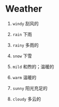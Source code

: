 # Weather

1. `windy` 刮风的

2. `rain` 下雨

3. `rainy` 多雨的

4. `snow` 下雪

5. `mild` 和煦的；温暖的

6. `warm` 温暖的

7. `sunny` 阳光充足的

8. `cloudy` 多云的
